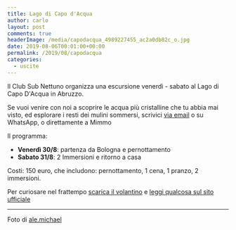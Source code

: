 ```yaml
---
title: Lago di Capo d'Acqua
author: carlo
layout: post
comments: true
headerImage: /media/capodacqua_4989227455_ac2a0db82c_o.jpg
date: 2019-08-06T00:01:00+00:00
permalink: /2019/08/capodacqua
categories:
  - uscite
---
```


Il Club Sub Nettuno organizza una escursione venerdì - sabato al Lago di Capo D'Acqua in Abruzzo.

Se vuoi venire con noi a scoprire le acqua più cristalline che tu abbia mai visto,
ed esplorare i resti dei mulini sommersi, scrivici [via email](/contattaci) o su WhatsApp, o direttamente a Mimmo

Il programma:

- **Venerdì 30/8**: partenza da Bologna e pernottamento
- **Sabato 31/8**: 2 Immersioni e ritorno a casa

Costi: 150 euro, che includono: pernottamento, 1 cena, 1 pranzo, 2 immersioni.

Per curiosare nel frattempo [scarica il volantino](../media/capodacqua/capodacqua_leaflet-201908.pdf) e
[leggi qualcosa sul sito ufficiale](http://www.capestranodascoprire.it/natura/il-lago-di-capodacqua)

---

Foto di [ale.michael](https://www.flickr.com/photos/53887570@N07/)
